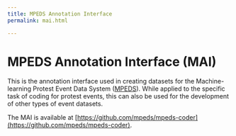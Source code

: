 ```yaml
---
title: MPEDS Annotation Interface
permalink: mai.html

---
```


# MPEDS Annotation Interface (MAI)

This is the annotation interface used in creating datasets for the Machine-learning Protest Event Data System ([MPEDS](https://github.com/mpeds/mpeds)). While applied to the specific task of coding for protest events, this can also be used for the development of other types of event datasets. 

The MAI is available at [https://github.com/mpeds/mpeds-coder](https://github.com/mpeds/mpeds-coder).

